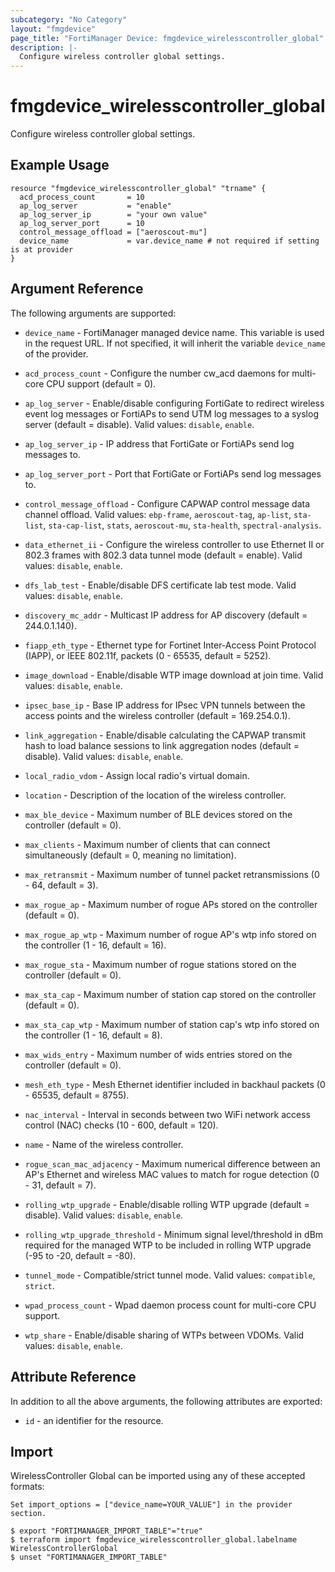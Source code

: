 ```yaml
---
subcategory: "No Category"
layout: "fmgdevice"
page_title: "FortiManager Device: fmgdevice_wirelesscontroller_global"
description: |-
  Configure wireless controller global settings.
---
```


# fmgdevice_wirelesscontroller_global
Configure wireless controller global settings.

## Example Usage

```hcl
resource "fmgdevice_wirelesscontroller_global" "trname" {
  acd_process_count       = 10
  ap_log_server           = "enable"
  ap_log_server_ip        = "your own value"
  ap_log_server_port      = 10
  control_message_offload = ["aeroscout-mu"]
  device_name             = var.device_name # not required if setting is at provider
}
```

## Argument Reference


The following arguments are supported:

* `device_name` - FortiManager managed device name. This variable is used in the request URL. If not specified, it will inherit the variable `device_name` of the provider.

* `acd_process_count` - Configure the number cw_acd daemons for multi-core CPU support (default = 0).
* `ap_log_server` - Enable/disable configuring FortiGate to redirect wireless event log messages or FortiAPs to send UTM log messages to a syslog server (default = disable). Valid values: `disable`, `enable`.

* `ap_log_server_ip` - IP address that FortiGate or FortiAPs send log messages to.
* `ap_log_server_port` - Port that FortiGate or FortiAPs send log messages to.
* `control_message_offload` - Configure CAPWAP control message data channel offload. Valid values: `ebp-frame`, `aeroscout-tag`, `ap-list`, `sta-list`, `sta-cap-list`, `stats`, `aeroscout-mu`, `sta-health`, `spectral-analysis`.

* `data_ethernet_ii` - Configure the wireless controller to use Ethernet II or 802.3 frames with 802.3 data tunnel mode (default = enable). Valid values: `disable`, `enable`.

* `dfs_lab_test` - Enable/disable DFS certificate lab test mode. Valid values: `disable`, `enable`.

* `discovery_mc_addr` - Multicast IP address for AP discovery (default = 244.0.1.140).
* `fiapp_eth_type` - Ethernet type for Fortinet Inter-Access Point Protocol (IAPP), or IEEE 802.11f, packets (0 - 65535, default = 5252).
* `image_download` - Enable/disable WTP image download at join time. Valid values: `disable`, `enable`.

* `ipsec_base_ip` - Base IP address for IPsec VPN tunnels between the access points and the wireless controller (default = 169.254.0.1).
* `link_aggregation` - Enable/disable calculating the CAPWAP transmit hash to load balance sessions to link aggregation nodes (default = disable). Valid values: `disable`, `enable`.

* `local_radio_vdom` - Assign local radio's virtual domain.
* `location` - Description of the location of the wireless controller.
* `max_ble_device` - Maximum number of BLE devices stored on the controller (default = 0).
* `max_clients` - Maximum number of clients that can connect simultaneously (default = 0, meaning no limitation).
* `max_retransmit` - Maximum number of tunnel packet retransmissions (0 - 64, default = 3).
* `max_rogue_ap` - Maximum number of rogue APs stored on the controller (default = 0).
* `max_rogue_ap_wtp` - Maximum number of rogue AP's wtp info stored on the controller (1 - 16, default = 16).
* `max_rogue_sta` - Maximum number of rogue stations stored on the controller (default = 0).
* `max_sta_cap` - Maximum number of station cap stored on the controller (default = 0).
* `max_sta_cap_wtp` - Maximum number of station cap's wtp info stored on the controller (1 - 16, default = 8).
* `max_wids_entry` - Maximum number of wids entries stored on the controller (default = 0).
* `mesh_eth_type` - Mesh Ethernet identifier included in backhaul packets (0 - 65535, default = 8755).
* `nac_interval` - Interval in seconds between two WiFi network access control (NAC) checks (10 - 600, default = 120).
* `name` - Name of the wireless controller.
* `rogue_scan_mac_adjacency` - Maximum numerical difference between an AP's Ethernet and wireless MAC values to match for rogue detection (0 - 31, default = 7).
* `rolling_wtp_upgrade` - Enable/disable rolling WTP upgrade (default = disable). Valid values: `disable`, `enable`.

* `rolling_wtp_upgrade_threshold` - Minimum signal level/threshold in dBm required for the managed WTP to be included in rolling WTP upgrade (-95 to -20, default = -80).
* `tunnel_mode` - Compatible/strict tunnel mode. Valid values: `compatible`, `strict`.

* `wpad_process_count` - Wpad daemon process count for multi-core CPU support.
* `wtp_share` - Enable/disable sharing of WTPs between VDOMs. Valid values: `disable`, `enable`.



## Attribute Reference

In addition to all the above arguments, the following attributes are exported:
* `id` - an identifier for the resource.

## Import

WirelessController Global can be imported using any of these accepted formats:
```
Set import_options = ["device_name=YOUR_VALUE"] in the provider section.

$ export "FORTIMANAGER_IMPORT_TABLE"="true"
$ terraform import fmgdevice_wirelesscontroller_global.labelname WirelessControllerGlobal
$ unset "FORTIMANAGER_IMPORT_TABLE"
```

